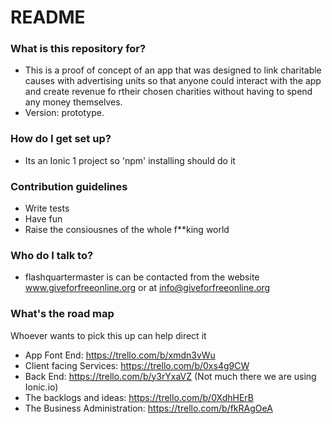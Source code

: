 # README #

### What is this repository for? ###

* This is a proof of concept of an app that was designed to link charitable causes with advertising units so that anyone could interact with the app and create revenue fo rtheir chosen charities without having to spend any money themselves.
* Version: prototype.

### How do I get set up? ###

* Its an Ionic 1 project so 'npm' installing should do it

### Contribution guidelines ###

* Write tests
* Have fun
* Raise the consiousnes of the whole f**king world

### Who do I talk to? ###

* flashquartermaster is can be contacted from the website www.giveforfreeonline.org or at info@giveforfreeonline.org

### What's the road map ###

Whoever wants to pick this up can help direct it

* App Font End: https://trello.com/b/xmdn3vWu
* Client facing Services: https://trello.com/b/0xs4g9CW
* Back End: https://trello.com/b/y3rYxaVZ (Not much there we are using Ionic.io)
* The backlogs and ideas: https://trello.com/b/0XdhHErB
* The Business Administration: https://trello.com/b/fkRAgOeA

